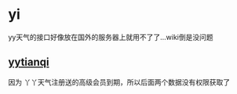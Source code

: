 # yi
yy天气的接口好像放在国外的服务器上就用不了了...wiki倒是没问题
## [yytianqi](https://github.com/FishInPool/yi/tree/master/yytianqi "yytianqi")
因为 丫丫天气注册送的高级会员到期，所以后面两个数据没有权限获取了
